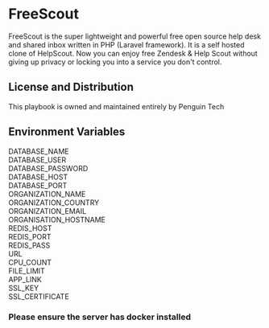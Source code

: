 # FreeScout

FreeScout is the super lightweight and powerful free open source help desk and shared inbox written in PHP (Laravel framework). It is a self hosted clone of HelpScout. Now you can enjoy free Zendesk & Help Scout without giving up privacy or locking you into a service you don't control.

## License and Distribution
This playbook is owned and maintained entirely by Penguin Tech 

## Environment Variables
DATABASE_NAME\
DATABASE_USER\
DATABASE_PASSWORD\
DATABASE_HOST\
DATABASE_PORT\
ORGANIZATION_NAME\
ORGANIZATION_COUNTRY\
ORGANIZATION_EMAIL\
ORGANISATION_HOSTNAME\
REDIS_HOST\
REDIS_PORT\
REDIS_PASS\
URL\
CPU_COUNT\
FILE_LIMIT\
APP_LINK\
SSL_KEY\
SSL_CERTIFICATE

### Please ensure the server has docker installed